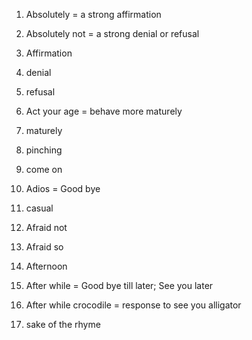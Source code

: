 1. Absolutely = a strong affirmation 

2. Absolutely not = a strong denial or refusal

3. Affirmation

4. denial

5. refusal 

6. Act your age = behave more maturely 

7. maturely

8. pinching 

9. come on

10. Adios = Good bye 

11. casual 

12. Afraid not

13. Afraid so

14. Afternoon 

15. After while = Good bye till later; See you later

16. After while crocodile = response to see you alligator 

17. sake of the rhyme 